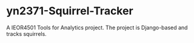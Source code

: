 # yn2371-Squirrel-Tracker
A IEOR4501 Tools for Analytics project. The project is Django-based and tracks squirrels.
